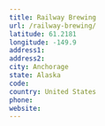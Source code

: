 ```yaml
---
title: Railway Brewing
url: /railway-brewing/
latitude: 61.2181
longitude: -149.9
address1: 
address2: 
city: Anchorage
state: Alaska
code: 
country: United States
phone: 
website: 
---
```


